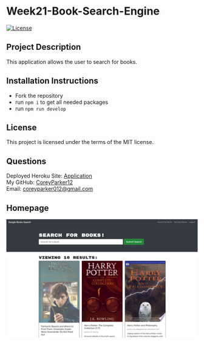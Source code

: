 # Week21-Book-Search-Engine


  [![License](https://img.shields.io/badge/License-MIT-blue.svg)](https://opensource.org/licenses/MIT)

## Project Description

This application allows the user to search for books.

## Installation Instructions

* Fork the repository
* run `npm i` to get all needed packages 
* run `npm run develop`

## License

  This project is licensed under the terms of the MIT license.  

## Questions

Deployed Heroku Site: [Application](https://warm-plains-64441.herokuapp.com/)  
My GitHub: [CoreyParker12](https://github.com/CoreyParker12)  
Email: coreyparker012@gmail.com

## Homepage

![Homepage](client/public/book-search-pic.JPG)

